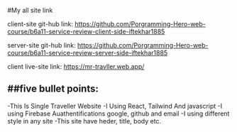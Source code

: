 #My all site link

client-site git-hub link: https://github.com/Porgramming-Hero-web-course/b6a11-service-review-client-side-iftekhar1885


server-site git-hub link: https://github.com/Porgramming-Hero-web-course/b6a11-service-review-server-side-iftekhar1885


client live-site link: https://mr-travller.web.app/


##five bullet points:
---
-This Is Single Traveller Website
-I Using React, Tailwind And javascript
-I using Firebase Auathentifications google, github and email
-I using different style in any site
-This site have heder, title, body etc.







